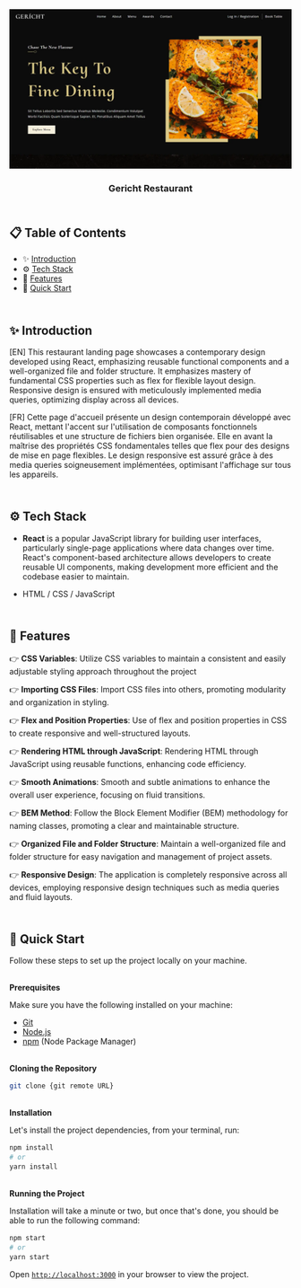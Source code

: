 <div align="center">
    <a href="https://gericht-restaurant-fv.netlify.app" target="_blank">
      <img src="public/design/preview.webp" alt="Project Banner">
    </a>
  <h3 align="center">Gericht Restaurant</h3>
</div>

##  <br /> 📋 <a name="table">Table of Contents</a>

- ✨ [Introduction](#introduction)
- ⚙️ [Tech Stack](#tech-stack)
- 📝 [Features](#features)
- 🚀 [Quick Start](#quick-start)

##  <br /> <a name="introduction">✨ Introduction</a>

[EN] This restaurant landing page showcases a contemporary design developed using React, emphasizing reusable functional components and a well-organized file and folder structure. It emphasizes mastery of fundamental CSS properties such as flex for flexible layout design. Responsive design is ensured with meticulously implemented media queries, optimizing display across all devices.

[FR] Cette page d'accueil présente un design contemporain développé avec React, mettant l'accent sur l'utilisation de composants fonctionnels réutilisables et une structure de fichiers bien organisée. Elle en avant la maîtrise des propriétés CSS fondamentales telles que flex pour des designs de mise en page flexibles. Le design responsive est assuré grâce à des media queries soigneusement implémentées, optimisant l'affichage sur tous les appareils.

##  <br /> <a name="tech-stack">⚙️ Tech Stack</a>

- **React** is a popular JavaScript library for building user interfaces, particularly single-page applications where data changes over time. React's component-based architecture allows developers to create reusable UI components, making development more efficient and the codebase easier to maintain.

- HTML / CSS / JavaScript

## <br/> <a name="features">📝 Features</a>

👉 **CSS Variables**: Utilize CSS variables to maintain a consistent and easily adjustable styling approach throughout the project

👉 **Importing CSS Files**: Import CSS files into others, promoting modularity and organization in styling.

👉 **Flex and Position Properties**: Use of flex and position properties in CSS to create responsive and well-structured layouts.

👉 **Rendering HTML through JavaScript**: Rendering HTML through JavaScript using reusable functions, enhancing code efficiency.

👉 **Smooth Animations**: Smooth and subtle animations to enhance the overall user experience, focusing on fluid transitions.

👉 **BEM Method**: Follow the Block Element Modifier (BEM) methodology for naming classes, promoting a clear and maintainable structure.

👉 **Organized File and Folder Structure**: Maintain a well-organized file and folder structure for easy navigation and management of project assets.

👉 **Responsive Design**: The application is completely responsive across all devices, employing responsive design techniques such as media queries and fluid layouts.

## <br /> <a name="quick-start">🚀 Quick Start</a>

Follow these steps to set up the project locally on your machine.

<br/>**Prerequisites**

Make sure you have the following installed on your machine:

- [Git](https://git-scm.com/)
- [Node.js](https://nodejs.org/en)
- [npm](https://www.npmjs.com/) (Node Package Manager)

<br/>**Cloning the Repository**

```bash
git clone {git remote URL}
```

<br/>**Installation**

Let's install the project dependencies, from your terminal, run:

```bash
npm install
# or
yarn install
```

<br/>**Running the Project**

Installation will take a minute or two, but once that's done, you should be able to run the following command:

```bash
npm start
# or
yarn start
```

Open [`http://localhost:3000`](http://localhost:3000) in your browser to view the project.